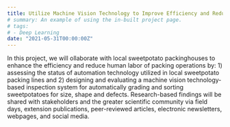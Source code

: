 ```yaml
---
title: Utilize Machine Vision Technology to Improve Efficiency and Reduce Labor of Local Sweetpotato Packing Lines (2021-2023, USDA Specialty Crop Block Grant Program)
# summary: An example of using the in-built project page.
# tags:
# - Deep Learning
date: "2021-05-31T00:00:00Z"
---
```

In this project, we will ollaborate with local sweetpotato packinghouses to enhance the efficiency and reduce human labor of packing operations by: 1) assessing the status of automation technology utilized in local sweetpotato packing lines and 2) designing and evaluating a machine vision technology-based inspection system for automatically grading and sorting sweetpotatoes for size, shape and defects. Research-based findings will be shared with stakeholders and the greater scientific community via field days, extension publications, peer-reviewed articles, electronic newsletters, webpages, and social media.
